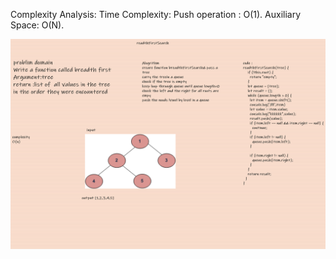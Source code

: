 Complexity Analysis:
Time Complexity:
Push operation : O(1).
Auxiliary Space: O(N).

![readthFirstSearch](./readthFirstSearch.png)